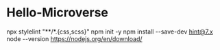 # Hello-Microverse
npx stylelint "**/*.{css,scss}"
npm init -y
npm install --save-dev hint@7.x
node --version
https://nodejs.org/en/download/

